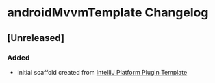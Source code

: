 <!-- Keep a Changelog guide -> https://keepachangelog.com -->

# androidMvvmTemplate Changelog

## [Unreleased]
### Added
- Initial scaffold created from [IntelliJ Platform Plugin Template](https://github.com/JetBrains/intellij-platform-plugin-template)
